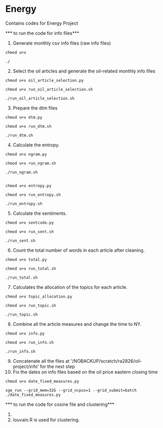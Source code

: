 # Energy

Contains codes for Energy Project


*** to run the code for info files***

1. Generate monthly csv info files (raw info files)
```
chmod u+x 

./

```
2. Select the oil articles and generate the oil-related monthly info files
```
chmod u+x oil_article_selection.py

chmod u+x run_oil_article_selection.sh

./run_oil_article_selection.sh

```
3. Prepare the dtm files
```
chmod u+x dtm.py

chmod u+x run_dtm.sh 

./run_dtm.sh 

```
4.  Calculate the entropy.
```
chmod u+x ngram.py

chmod u+x run_ngram.sh

./run_ngram.sh


chmod u+x entropy.py

chmod u+x run_entropy.sh

./run_entropy.sh
```
5.  Calculate the sentiments.
```
chmod u+x sentcode.py

chmod u+x run_sent.sh

./run_sent.sh 

```
6.  Count the total number of words in each article after cleaning.
```
chmod u+x total.py

chmod u+x run_total.sh 

./run_total.sh  

```
7.  Calculates the allocation of the topics for each article.
```
chmod u+x topic_allocation.py

chmod u+x run_topic.sh  

./run_topic.sh 

```
8.  Combine all the article measures and change the time to NY.
```
chmod u+x info.py

chmod u+x run_info.sh

./run_info.sh

```
9. Concatenate all the files at '/NOBACKUP/scratch/ra2826/oil-project/info' for the next step
10. Fix the dates on info files based on the oil price eastern closing time 

```
chmod u+x date_fixed_measures.py

sge_run --grid_mem=32G --grid_ncpus=1 --grid_submit=batch ./date_fixed_measures.py
```

*** to run the code for cosine file and clustering***

1. 
2. louvain.R is used for clustering.


